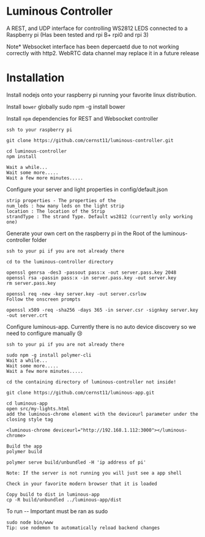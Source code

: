 Luminous Controller
==================

A REST, and UDP interface for controlling WS2812 LEDS connected to a Raspberry pi (Has been tested and rpi B+ rpi0 and rpi 3) 

Note* Websocket interface has been depercaetd due to not working correctly with http2. WebRTC data channel may replace it in a future release

Installation
===

Install nodejs onto your raspberry pi running your favorite linux distribution.

Install `bower` globally
  sudo npm -g install bower
  
Install `npm` dependencies for REST and Websocket controller 

    ssh to your raspberry pi

    git clone https://github.com/cernst11/luminous-controller.git
  
    cd luminous-controller 
    npm install
    
    Wait a while...
    Wait some more.....
    Wait a few more minutes.....

Configure your server and light properties in config/default.json

    strip properties - The properties of the 
    num_leds : how many leds on the light strip
    location : The location of the Strip
    strandType : The strand Type. Default ws2812 (currently only working one)

Generate your own cert  on the raspberry pi in the Root of the luminous-controller folder

    ssh to your pi if you are not already there
    
    cd to the luminous-controller directory
    
    openssl genrsa -des3 -passout pass:x -out server.pass.key 2048
    openssl rsa -passin pass:x -in server.pass.key -out server.key
    rm server.pass.key

    openssl req -new -key server.key -out server.csrlow
    Follow the onscreen prompts

    openssl x509 -req -sha256 -days 365 -in server.csr -signkey server.key -out server.crt

Configure luminous-app. Currently there is no auto device discovery so we need to configure manually 😢

    ssh to your pi if you are not already there

    sudo npm -g install polymer-cli
    Wait a while...
    Wait some more.....
    Wait a few more minutes.....

    cd the containing directory of luminous-controller not inside!
    
    git clone https://github.com/cernst11/luminous-app.git

    cd luminous-app
    open src/my-lights.html
    add the luminous-chrome element with the deviceurl parameter under the closing style tag

    <luminous-chrome deviceurl="http://192.168.1.112:3000"></luminous-chrome>

    Build the app
    polymer build

    polymer serve build/unbundled -H 'ip address of pi'

    Note: If the server is not running you will just see a app shell

    Check in your favorite modern browser that it is loaded

    Copy build to dist in luminous-app
    cp -R build/unbundled ../luminous-app/dist
  
To run -- Important must be ran as sudo

    sudo node bin/www
    Tip: use nodemon to automatically reload backend changes
  
